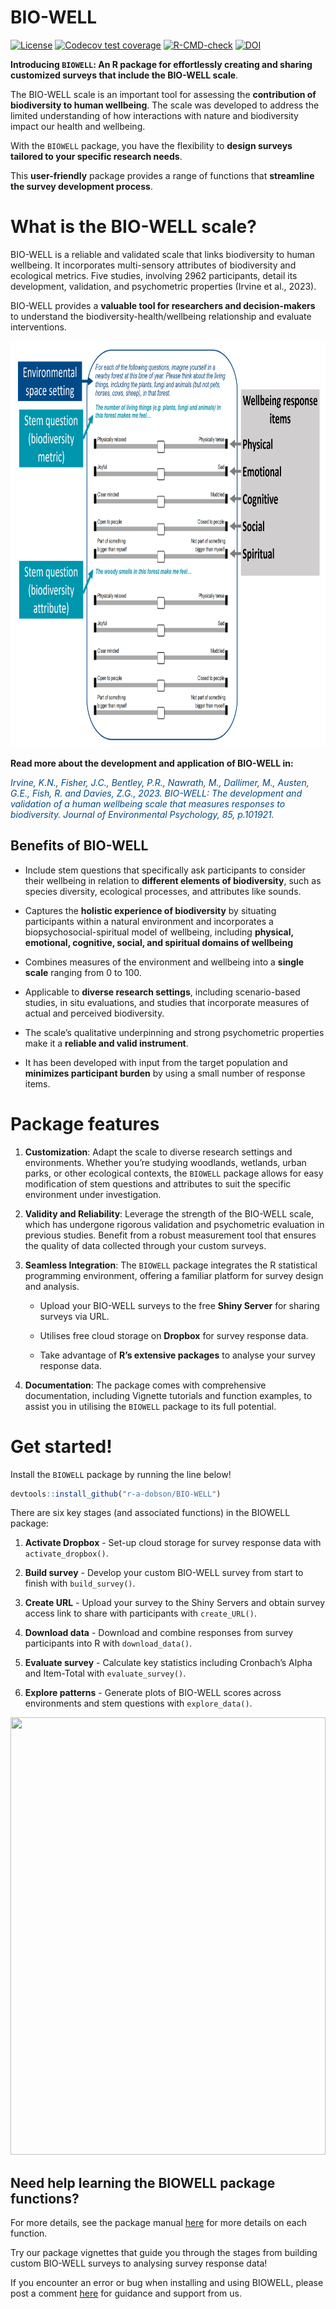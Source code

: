 
<!-- README.md is generated from README.Rmd. Please edit that file -->

# **BIO-WELL**

<!-- badges: start -->

[![License](https://img.shields.io/badge/license-GPL%20%28%3E=%203%29-lightgrey.svg?style=flat)](http://www.gnu.org/licenses/gpl-3.0.html)
[![Codecov test
coverage](https://codecov.io/gh/r-a-dobson/BIOWELL/branch/main/graph/badge.svg)](https://app.codecov.io/gh/r-a-dobson/BIOWELL?branch=main)
[![R-CMD-check](https://github.com/r-a-dobson/BIOWELL/workflows/R-CMD-check/badge.svg)](https://github.com/r-a-dobson/BIOWELL/actions)
[![DOI](https://img.shields.io/badge/DOI-10.1016/j.jenvp.2022.101921-green.svg)](https://doi.org/10.1016/j.jenvp.2022.101921)

<!-- badges: end -->

**Introducing `BIOWELL`: An R package for effortlessly creating and
sharing customized surveys that include the BIO-WELL scale**.

The BIO-WELL scale is an important tool for assessing the **contribution
of biodiversity to human wellbeing**. The scale was developed to address
the limited understanding of how interactions with nature and
biodiversity impact our health and wellbeing.

With the `BIOWELL` package, you have the flexibility to **design surveys
tailored to your specific research needs**.

This **user-friendly** package provides a range of functions that
**streamline the survey development process**.

# **What is the BIO-WELL scale?**

BIO-WELL is a reliable and validated scale that links biodiversity to
human wellbeing. It incorporates multi-sensory attributes of
biodiversity and ecological metrics. Five studies, involving 2962
participants, detail its development, validation, and psychometric
properties (Irvine et al., 2023).

BIO-WELL provides a **valuable tool for researchers and
decision-makers** to understand the biodiversity-health/wellbeing
relationship and evaluate interventions.

<a href='https://github.com/r-a-dobson/BIOWELL'><img src="https://raw.githubusercontent.com/r-a-dobson/BIO-WELL/main/man/V2/V2_0.png" align="centre" height="650" width = "100%"/></a>

**Read more about the development and application of BIO-WELL in:**

<span style="color:#004A86">*Irvine, K.N., Fisher, J.C., Bentley, P.R.,
Nawrath, M., Dallimer, M., Austen, G.E., Fish, R. and Davies, Z.G.,
2023. BIO-WELL: The development and validation of a human wellbeing
scale that measures responses to biodiversity. Journal of Environmental
Psychology, 85, p.101921.*

## Benefits of BIO-WELL

- Include stem questions that specifically ask participants to consider
  their wellbeing in relation to **different elements of biodiversity**,
  such as species diversity, ecological processes, and attributes like
  sounds.

- Captures the **holistic experience of biodiversity** by situating
  participants within a natural environment and incorporates a
  biopsychosocial-spiritual model of wellbeing, including **physical,
  emotional, cognitive, social, and spiritual domains of wellbeing**

- Combines measures of the environment and wellbeing into a **single
  scale** ranging from 0 to 100.

- Applicable to **diverse research settings**, including scenario-based
  studies, in situ evaluations, and studies that incorporate measures of
  actual and perceived biodiversity.

- The scale’s qualitative underpinning and strong psychometric
  properties make it a **reliable and valid instrument**.

- It has been developed with input from the target population and
  **minimizes participant burden** by using a small number of response
  items.

# Package features

1)  **Customization**: Adapt the scale to diverse research settings and
    environments. Whether you’re studying woodlands, wetlands, urban
    parks, or other ecological contexts, the `BIOWELL` package allows
    for easy modification of stem questions and attributes to suit the
    specific environment under investigation.

2)  **Validity and Reliability**: Leverage the strength of the BIO-WELL
    scale, which has undergone rigorous validation and psychometric
    evaluation in previous studies. Benefit from a robust measurement
    tool that ensures the quality of data collected through your custom
    surveys.

3)  **Seamless Integration**: The `BIOWELL` package integrates the R
    statistical programming environment, offering a familiar platform
    for survey design and analysis.

    - Upload your BIO-WELL surveys to the free **Shiny Server** for
      sharing surveys via URL.

    - Utilises free cloud storage on **Dropbox** for survey response
      data.

    - Take advantage of **R’s extensive packages** to analyse your
      survey response data.

4)  **Documentation**: The package comes with comprehensive
    documentation, including Vignette tutorials and function examples,
    to assist you in utilising the `BIOWELL` package to its full
    potential.

# Get started!

Install the `BIOWELL` package by running the line below!

``` r
devtools::install_github("r-a-dobson/BIO-WELL")
```

There are six key stages (and associated functions) in the BIOWELL
package:

1)  **Activate Dropbox** - Set-up cloud storage for survey response data
    with `activate_dropbox()`.

2)  **Build survey** - Develop your custom BIO-WELL survey from start to
    finish with `build_survey()`.

3)  **Create URL** - Upload your survey to the Shiny Servers and obtain
    survey access link to share with participants with `create_URL()`.

4)  **Download data** - Download and combine responses from survey
    participants into R with `download_data()`.

5)  **Evaluate survey** - Calculate key statistics including Cronbach’s
    Alpha and Item-Total with `evaluate_survey()`.

6)  **Explore patterns** - Generate plots of BIO-WELL scores across
    environments and stem questions with `explore_data()`.

<a href='https://github.com/r-a-dobson/BIOWELL'><img src="https://github.com/r-a-dobson/BIOWELL/blob/main/man/V2/bw_framework.png" align="centre" height="700" width = "100%"/></a>

## Need help learning the BIOWELL package functions?

For more details, see the package manual
[here](https://github.com/r-a-dobson/BIOWELL/blob/main/man/manual/BIOWELL_1.0.pdf)
for more details on each function.

Try our package vignettes that guide you through the stages from
building custom BIO-WELL surveys to analysing survey response data!

If you encounter an error or bug when installing and using BIOWELL,
please post a comment
[here](https://github.com/r-a-dobson/BIOWELL/issues) for guidance and
support from us.
